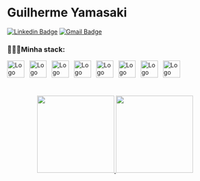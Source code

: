 # Guilherme Yamasaki  
 
[![Linkedin Badge](https://img.shields.io/badge/Guilherme%20Yamasaki-333?style=flat-square&logo=Linkedin&logoColor=white&link=https://www.linkedin.com/in/guilherme-yamasaki/)](https://www.linkedin.com/in/guilherme-yamasaki/) 
[![Gmail Badge](https://img.shields.io/badge/-guilhermeyyamasaki1@gmail.com-333?style=flat-square&logo=Gmail&logoColor=white&link=mailto:guilhermeyyamasaki1@gmail.com)](mailto:guilhermeyyamasaki1@gmail.com)

### 👨🏻‍💻Minha stack:</h3>

<div>
    <img src="https://cdn.jsdelivr.net/gh/devicons/devicon/icons/html5/html5-original.svg" width="40" alt="Logo HTML 5"
        style="margin-right: 0.5rem;" />
    <img src="https://cdn.jsdelivr.net/gh/devicons/devicon/icons/css3/css3-original.svg" width="40" alt="Logo CSS 3"
        style="margin-right: 0.5rem;" />
    <img src="https://cdn.jsdelivr.net/gh/devicons/devicon/icons/javascript/javascript-original.svg"
        alt="Logo Javascript" width="40" style="margin-right: 0.5rem;" />
    <img src="https://cdn.jsdelivr.net/gh/devicons/devicon/icons/nodejs/nodejs-original.svg" width="40"
        alt="Logo Node.js" style="margin-right: 0.5rem;" />
    <img src="https://cdn.jsdelivr.net/gh/devicons/devicon/icons/react/react-original.svg" width="40" alt="Logo React"
        style="margin-right: 0.5rem;" />
    <img src="https://cdn.jsdelivr.net/gh/devicons/devicon/icons/php/php-original.svg" width="40" alt="Logo PHP"
        style="margin-right: 0.5rem;" />
    <img src="https://cdn.worldvectorlogo.com/logos/laravel-2.svg" width="40" alt="Logo Laravel"
        style="margin-right: 0.5rem;" />
    <img src="https://cdn.jsdelivr.net/gh/devicons/devicon/icons/mysql/mysql-original.svg" width="40" alt="Logo MySQL"
        style="margin-right: 0.5rem;" />
</div>

#

<div align="center">
  <a href="https://github.com/GuilhermeYamasaki">
  <img height="180em" src="https://github-readme-stats.vercel.app/api?username=GuilhermeYamasaki&show_icons=true&theme=dracula&include_all_commits=true&count_private=true"/>
  <img height="180em" src="https://github-readme-stats.vercel.app/api/top-langs/?username=GuilhermeYamasaki&layout=compact&langs_count=7&theme=dracula"/>
</div>
 
